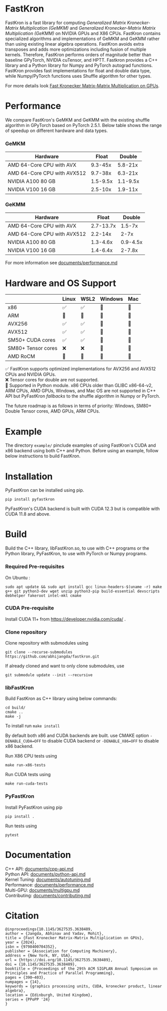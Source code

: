 # FastKron

FastKron is a fast library for computing *Generalized Matrix Kronecker-Matrix Multiplication (GeMKM)* and *Generalized Kronecker-Matrix Matrix Multiplication (GeKMM)* on NVIDIA GPUs and X86 CPUs.
FastKron contains specialized algorithms and implementations of GeMKM and GeKMM rather than using existing linear algebra operations.
FastKron avoids extra transposes and adds more optimizations including fusion of multiple kernels.
Therefore, FastKron performs orders of magnitude better than baseline GPyTorch, NVIDIA cuTensor, and HPTT.
Fastkron provides a C++ library and a Python library for Numpy and PyTorch autograd functions.
FastKron provides fast implementations for float and double data type, while Numpy/PyTorch functions uses Shuffle algorithm for other types.

For more details look [Fast Kronecker Matrix-Matrix Multiplication on GPUs](https://dl.acm.org/doi/abs/10.1145/3627535.3638489).

# Performance
We compare FastKron's GeMKM and GeKMM with the existing shuffle algorithm in GPyTorch based on PyTorch 2.5.1.
Below table shows the range of speedup on different hardware and data types.

### GeMKM

| Hardware | Float    | Double |
|----------|----------|--------|
| AMD 64-Core CPU with AVX| 9.3-45x| 5.8-21x|
| AMD 64-Core CPU with AVX512| 9.7-38x| 6.3-21x|
| NVIDIA A100 80 GB| 1.5-9.5x| 1.1-9.5x|
| NVIDIA V100 16 GB| 2.5-10x| 1.9-11x|

### GeKMM

| Hardware | Float    | Double |
|----------|----------|--------|
| AMD 64-Core CPU with AVX| 2.7-13.7x| 1.5-7x|
| AMD 64-Core CPU with AVX512| 2.2-14x| 2-7x|
| NVIDIA A100 80 GB|1.3-4.6x |0.9-4.5x |
| NVIDIA V100 16 GB| 1.4-6.4x|2-7.8x |

For more information see [documents/performance.md](https://github.com/abhijangda/FastKron/blob/main/documents/performance.md)

# Hardware and OS Support
|  | Linux | WSL2 | Windows | Mac |
|----------|----------|----------|-------|-----|
| x86   | ✅   | ✅ | 🐍 | 🐍 |
| ARM   | 🐍 | 🐍 | 🐍 | 🐍 |
| AVX256   | ✅ | ✅ | 🐍 | 🐍 |
| AVX512   | ✅ |✅ | 🐍 | 🐍|
| SM50+ CUDA cores    |✅ | ✅ | 🐍 | 🐍 |
| SM80+ Tensor cores  | ❌ | ❌ | 🐍 | 🐍 |
| AMD RoCM | 🐍 | 🐍 | 🐍 | 🐍 |

✅ FastKron supports optimized implementations for AVX256 and AVX512 CPUs and NVIDIA GPUs.\
❌ Tensor cores for double are not supported.\
🐍 Supported in Python module. x86 CPUs older than GLIBC x86-64-v2, ARM CPUs, AMD GPUs, Windows, and Mac OS are not supported in C++ API but PyFastKron *fallbacks* to the shuffle algorithm in Numpy or PyTorch.

The future roadmap is as follows in terms of priority: Windows, SM80+ Double Tensor cores, AMD GPUs, ARM CPUs.

# Example
The directory `example/` pinclude examples of using FastKron's CUDA and x86 backend using both C++ and Python.
Before using an example, follow below instructions to build FastKron.

# Installation

PyFastKron can be installed using pip.

```pip install pyfastkron```

PyFastKron's CUDA backend is built with CUDA 12.3 but is compatible with CUDA 11.8 and above.

# Build
Build the C++ library, libFastKron.so, to use with C++ programs or the Python library, PyFastKron, to use with PyTorch or Numpy programs.

### Required Pre-requisites
On Ubuntu :
```
sudo apt update && sudo apt install gcc linux-headers-$(uname -r) make g++ git python3-dev wget unzip python3-pip build-essential devscripts debhelper fakeroot intel-mkl cmake
```

### CUDA Pre-requisite
Install CUDA 11+ from https://developer.nvidia.com/cuda/ .

### Clone repository
Clone repository with submodules using
```
git clone --recurse-submodules https://github.com/abhijangda/fastkron.git
```

If already cloned and want to only clone submodules, use
```
git submodule update --init --recursive
```

### libFastKron
Build FastKron as C++ library using below commands:

```mkdir build/
cd build/
cmake ..
make -j
```

To install run
```make install```

By default both x86 and CUDA backends are built. use CMAKE option `-DENABLE_CUDA=OFF` to disable CUDA backend or `-DENABLE_X86=OFF` to disable x86 backend.

Run X86 CPU tests using
```
make run-x86-tests
```

Run CUDA tests using
```
make run-cuda-tests
```

### PyFastKron
Install PyFastKron using pip

```
pip install .
```

Run tests using
```
pytest
```

# Documentation

C++ API: [documents/cpp-api.md](https://github.com/abhijangda/FastKron/blob/main/documents/cpp-api.md)\
Python API: [documents/python-api.md](https://github.com/abhijangda/FastKron/blob/main/documents/python-api.md)\
Kernel Tuning: [documents/autotuning.md](https://github.com/abhijangda/FastKron/blob/main/documents/autotuning.md)\
Performance: [documents/performance.md](https://github.com/abhijangda/FastKron/blob/main/documents/performance.md)\
Multi-GPU: [documents/multigpu.md](https://github.com/abhijangda/FastKron/blob/main/documents/multigpu.md)\
Contributing: [documents/contributing.md](https://github.com/abhijangda/FastKron/blob/main/documents/contributing.md)

# Citation

```
@inproceedings{10.1145/3627535.3638489,
author = {Jangda, Abhinav and Yadav, Mohit},
title = {Fast Kronecker Matrix-Matrix Multiplication on GPUs},
year = {2024},
isbn = {9798400704352},
publisher = {Association for Computing Machinery},
address = {New York, NY, USA},
url = {https://doi.org/10.1145/3627535.3638489},
doi = {10.1145/3627535.3638489},
booktitle = {Proceedings of the 29th ACM SIGPLAN Annual Symposium on Principles and Practice of Parallel Programming},
pages = {390–403},
numpages = {14},
keywords = {graphics processing units, CUDA, kronecker product, linear algebra},
location = {Edinburgh, United Kingdom},
series = {PPoPP '24}
}
```